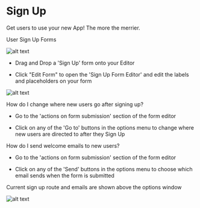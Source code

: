 # Sign Up #

Get users to use your new App! The more the merrier.

User Sign Up Forms

![alt text](http://appcubator.com/static/img/tutorial/Sign_Up.png)

- Drag and Drop a 'Sign Up' form onto your Editor

- Click "Edit Form" to open the 'Sign Up Form Editor' and edit the labels and placeholders on your form

![alt text](http://appcubator.com/static/img/tutorial/Signup_Editor.png)

How do I change where new users go after signing up?

-  Go to the 'actions on form submission' section of the form editor

- Click on any of the 'Go to' buttons in the options menu to change where new users are directed to after they Sign Up

How do I send welcome emails to new users?

-  Go to the 'actions on form submission' section of the form editor

- Click on any of the 'Send' buttons in the options menu to choose which email sends when the form is submitted

Current sign up route and emails are shown above the options window

![alt text](http://appcubator.com/static/img/tutorial/Signup_Editor2.png)